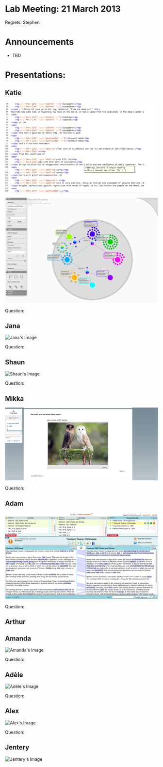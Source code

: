 # Lab Meeting: 21 March 2013

Regrets: Stephen 

# Announcements 

* TBD

# Presentations: 

## Katie 

![Katie's Image](tanigawa1.png)

![Katie's Image](tanigawa2.png)

Question: 


## Jana 

![Jana's Image]()

Question: 

## Shaun

![Shaun's Image]()

Question: 

## Mikka 

![Mikka's Image](jacobsen.png)

Question: 

## Adam 

![Adam's Image](hammond.png)

Question: 

## Arthur 

## Amanda

![Amanda's Image]()

Question: 

## Adèle

![Adèle's Image]()

Question: 

## Alex

![Alex's Image]() 

Question:

## Jentery

![Jentery's Image]()

